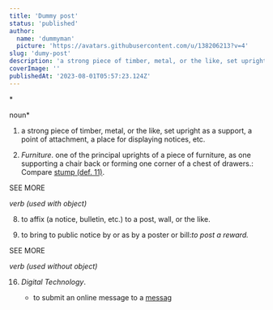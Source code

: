 ```yaml
---
title: 'Dummy post'
status: 'published'
author:
  name: 'dummyman'
  picture: 'https://avatars.githubusercontent.com/u/138206213?v=4'
slug: 'dumy-post'
description: 'a strong piece of timber, metal, or the like, set upright as a support, a point of attachment, a place for displaying notices, etc.'
coverImage: ''
publishedAt: '2023-08-01T05:57:23.124Z'
---
```


\*<br>

noun\*

1. a strong piece of timber, metal, or the like, set upright as a support, a point of attachment, a place for displaying notices, etc.

2. *Furniture*. one of the principal uprights of a piece of furniture, as one supporting a chair back or forming one corner of a chest of drawers.: Compare [stump (def. 11)](https://www.dictionary.com/browse/stump).

SEE MORE

*verb (used with object)*

8. to affix (a notice, bulletin, etc.) to a post, wall, or the like.

9. to bring to public notice by or as by a poster or bill:*to post a reward.*

SEE MORE

*verb (used without object)*

16. *Digital Technology*.

    - to submit an online message to a [messag](https://www.dictionary.com/browse/message-board)

    <!-- -->

    <!-- -->

